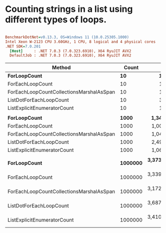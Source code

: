 # Counting strings in a list using different types of loops.

``` ini

BenchmarkDotNet=v0.13.3, OS=Windows 11 (10.0.25305.1000)
Intel Xeon W-2123 CPU 3.60GHz, 1 CPU, 8 logical and 4 physical cores
.NET SDK=7.0.201
  [Host]     : .NET 7.0.3 (7.0.323.6910), X64 RyuJIT AVX2
  DefaultJob : .NET 7.0.3 (7.0.323.6910), X64 RyuJIT AVX2


```
|                                  Method |   Count |            Mean |         Error |         StdDev |           Median | Ratio | RatioSD |
|---------------------------------------- |-------- |----------------:|--------------:|---------------:|-----------------:|------:|--------:|
|                            **ForLoopCount** |      **10** |        **13.34 ns** |      **0.352 ns** |       **1.017 ns** |        **13.064 ns** |  **1.27** |    **0.10** |
|                        ForEachLoopCount |      10 |        10.58 ns |      0.214 ns |       0.427 ns |        10.435 ns |  1.00 |    0.00 |
| ForEachLoopCountCollectionsMarshalAsSpan |      10 |        10.10 ns |      0.241 ns |       0.475 ns |         9.919 ns |  0.96 |    0.06 |
|                 ListDotForEachLoopCount |      10 |        38.60 ns |      0.780 ns |       0.729 ns |        38.578 ns |  3.63 |    0.17 |
|             ListExplicitEnumeratorCount |      10 |        11.80 ns |      0.271 ns |       0.488 ns |        11.661 ns |  1.11 |    0.06 |
|                                         |         |                 |               |                |                  |       |         |
|                            **ForLoopCount** |    **1000** |     **1,343.75 ns** |     **29.139 ns** |      **83.605 ns** |     **1,333.035 ns** |  **1.31** |    **0.10** |
|                        ForEachLoopCount |    1000 |     1,006.07 ns |     19.915 ns |      35.398 ns |     1,000.798 ns |  1.00 |    0.00 |
| ForEachLoopCountCollectionsMarshalAsSpan |    1000 |     1,042.81 ns |     13.524 ns |      11.989 ns |     1,039.876 ns |  1.03 |    0.04 |
|                 ListDotForEachLoopCount |    1000 |     2,490.48 ns |     38.082 ns |      46.769 ns |     2,485.264 ns |  2.48 |    0.10 |
|             ListExplicitEnumeratorCount |    1000 |     1,068.50 ns |     30.603 ns |      87.807 ns |     1,050.538 ns |  1.11 |    0.10 |
|                                         |         |                 |               |                |                  |       |         |
|                            **ForLoopCount** | **1000000** | **3,373,196.84 ns** | **66,810.714 ns** |  **99,999.130 ns** | **3,335,146.289 ns** |  **1.01** |    **0.03** |
|                        ForEachLoopCount | 1000000 | 3,339,632.62 ns | 62,971.776 ns |  58,903.839 ns | 3,333,203.320 ns |  1.00 |    0.00 |
| ForEachLoopCountCollectionsMarshalAsSpan | 1000000 | 3,172,322.57 ns | 60,301.523 ns |  74,055.686 ns | 3,172,209.375 ns |  0.95 |    0.03 |
|                 ListDotForEachLoopCount | 1000000 | 3,687,919.87 ns | 73,728.148 ns |  81,948.642 ns | 3,704,701.758 ns |  1.11 |    0.03 |
|             ListExplicitEnumeratorCount | 1000000 | 3,410,016.83 ns | 68,075.301 ns | 168,265.277 ns | 3,372,870.898 ns |  1.04 |    0.06 |
